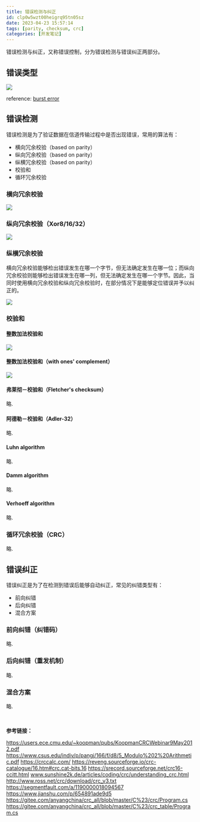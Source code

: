 ```yaml
---
title: 错误检测与纠正
id: clp0w5wzt00heigrq95tn05sz
date: 2023-04-23 15:57:14
tags: [parity, checksum, crc]
categories: [开发笔记]
---
```


错误检测与纠正，又称错误控制，分为错误检测与错误纠正两部分。

## 错误类型

![](error-type.png)

reference: [burst error](https://en.wikipedia.org/wiki/Burst_error)

<!-- more -->

## 错误检测

错误检测是为了验证数据在信道传输过程中是否出现错误，常用的算法有：

- 横向冗余校验（based on parity）
- 纵向冗余校验（based on parity）
- 纵横冗余校验（based on parity）
- 校验和
- 循环冗余校验

### 横向冗余校验

![](parity-TRC.png)

### 纵向冗余校验（Xor8/16/32）

![](parity-LRC.png)

### 纵横冗余校验

横向冗余校验能够检出错误发生在哪一个字节，但无法确定发生在哪一位；而纵向冗余校验则能够检出错误发生在哪一列，但无法确定发生在哪一个字节。因此，当同时使用横向冗余校验和纵向冗余校验时，在部分情况下是能够定位错误并予以纠正的。

![](parity-TRC-&-LRC.png)

### 校验和

#### 整数加法校验和

![](checksum-normal.png)

#### 整数加法校验和（with ones' complement）

![](checksum-ones-complement.png)

#### 弗莱彻－校验和（Fletcher's checksum）

略.

#### 阿德勒－校验和（Adler-32）

略.

#### Luhn algorithm

略.

#### Damm algorithm

略.

#### Verhoeff algorithm

略.

### 循环冗余校验（CRC）

略.

## 错误纠正

错误纠正是为了在检测到错误后能够自动纠正，常见的纠错类型有：

- 前向纠错
- 后向纠错
- 混合方案

### 前向纠错（纠错码）

略.

### 后向纠错（重发机制）

略.

### 混合方案

略.

<br>

**参考链接：**

https://users.ece.cmu.edu/~koopman/pubs/KoopmanCRCWebinar9May2012.pdf
https://www.csus.edu/indiv/p/pangj/166/f/d8/5_Modulo%202%20Arithmetic.pdf
https://crccalc.com/
https://reveng.sourceforge.io/crc-catalogue/16.htm#crc.cat-bits.16
https://srecord.sourceforge.net/crc16-ccitt.html
www.sunshine2k.de/articles/coding/crc/understanding_crc.html
http://www.ross.net/crc/download/crc_v3.txt
https://segmentfault.com/a/1190000018094567
https://www.jianshu.com/p/654891ade9d5
https://gitee.com/anyangchina/crc_all/blob/master/C%23/crc/Program.cs
https://gitee.com/anyangchina/crc_all/blob/master/C%23/crc_table/Program.cs
